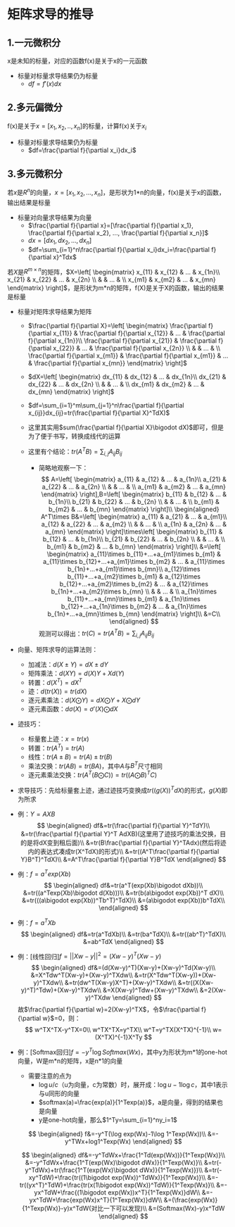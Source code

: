 # 矩阵求导的推导

## 1.一元微积分

x是未知的标量，对应的函数f(x)是关于x的一元函数

+ 标量对标量求导结果仍为标量
  + $df=f'(x)dx$

## 2.多元偏微分

f(x)是关于$x=[x_1, x_2, .., x_n]$的标量，计算f(x)关于$x_i$

+ 标量对标量求导结果仍为标量
  + $df=\frac{\partial f}{\partial x_i}dx_i$

## 3.多元微积分

若$x$是$R^n$的向量，$x=[x_1, x_2, ..., x_n]$，是形状为1\*n的向量，f(x)是关于x的函数，输出结果是标量

+ 标量对向量求导结果为向量
  + $\frac{\partial f}{\partial x}=[\frac{\partial f}{\partial x_1}, \frac{\partial f}{\partial x_2}, ..., \frac{\partial f}{\partial x_n}]$
  + $dx=[dx_1, dx_2, ..., dx_n]$
  + $df=\sum_{i=1}^n\frac{\partial f}{\partial x_i}dx_i=\frac{\partial f}{\partial x}^Tdx$

若$X$是$R^{m\times n}$的矩阵，$X=\left[ \begin{matrix} x_{11} & x_{12} & ... & x_{1n}\\ x_{21} & x_{22} & ... & x_{2n} \\  &  & ... &  \\ x_{m1} & x_{m2} & ... & x_{mn} \end{matrix} \right]$，是形状为m*n的矩阵，f(X)是关于X的函数，输出的结果是标量

+ 标量对矩阵求导结果为矩阵

  + $\frac{\partial f}{\partial X}=\left[ \begin{matrix} \frac{\partial f}{\partial x_{11}} & \frac{\partial f}{\partial x_{12}} & ... & \frac{\partial f}{\partial x_{1n}}\\ \frac{\partial f}{\partial x_{21}} & \frac{\partial f}{\partial x_{22}} & ... & \frac{\partial f}{\partial x_{2n}} \\  &  & ... &  \\ \frac{\partial f}{\partial x_{m1}} & \frac{\partial f}{\partial x_{m1}} & ... & \frac{\partial f}{\partial x_{mn}} \end{matrix} \right]$

  + $dX=\left[ \begin{matrix} dx_{11} & dx_{12} & ... & dx_{1n}\\ dx_{21} & dx_{22} & ... & dx_{2n} \\  &  & ... &  \\ dx_{m1} & dx_{m2} & ... & dx_{mn} \end{matrix} \right]$

  + $df=\sum_{i=1}^m\sum_{j=1}^n\frac{\partial f}{\partial x_{ij}}dx_{ij}=tr(\frac{\partial f}{\partial X}^TdX)$

  + 这里其实用$sum(\frac{\partial f}{\partial X}\bigodot dX)$即可，但是为了便于书写，转换成线代的运算

  + 这里有个结论：$tr(A^TB)=\sum_{i,j}A_{ij}B_{ij}$

    + 简略地观察一下：
      $$
      A=\left[ \begin{matrix} a_{11} & a_{12} & ... & a_{1n}\\ a_{21} & a_{22} & ... & a_{2n} \\  &  & ... &  \\ a_{m1} & a_{m2} & ... & a_{mn} \end{matrix} \right],B=\left[ \begin{matrix} b_{11} & b_{12} & ... & b_{1n}\\ b_{21} & b_{22} & ... & b_{2n} \\  &  & ... &  \\ b_{m1} & b_{m2} & ... & b_{mn} \end{matrix} \right]\\
      \begin{aligned}
      A^T\times B&=\left[ \begin{matrix} a_{11} & a_{21} & ... & a_{m1}\\ a_{12} & a_{22} & ... & a_{m2} \\  &  & ... &  \\ a_{1n} & a_{2n} & ... & a_{mn} \end{matrix} \right]\times\left[ \begin{matrix} b_{11} & b_{12} & ... & b_{1n}\\ b_{21} & b_{22} & ... & b_{2n} \\  &  & ... &  \\ b_{m1} & b_{m2} & ... & b_{mn} \end{matrix} \right]\\
      &=\left[ \begin{matrix} a_{11}\times b_{11}+...+a_{m1}\times b_{m1} & a_{11}\times b_{12}+...+a_{m1}\times b_{m2} & ... & a_{11}\times b_{1n}+...+a_{m1}\times b_{mn}\\ a_{12}\times b_{11}+...+a_{m2}\times b_{m1} & a_{12}\times b_{12}+...+a_{m2}\times b_{m2} & ... & a_{12}\times b_{1n}+...+a_{m2}\times b_{mn} \\  &  & ... &  \\ a_{1n}\times b_{11}+...+a_{mn}\times b_{m1} & a_{1n}\times b_{12}+...+a_{1n}\times b_{m2} & ... & a_{1n}\times b_{1n}+...+a_{mn}\times b_{mn} \end{matrix} \right]\\
      &=C\\
      \end{aligned}
      $$
      观测可以得出：$tr(C)=tr(A^TB)=\sum_{i,j}A_{ij}B_{ij}$

+ 向量、矩阵求导的运算法则：

  + 加减法：$d(X\pm Y)=dX\pm dY$
  + 矩阵乘法：$d(XY)=d(X)Y+Xd(Y)$
  + 转置：$d(X^T)=dX^T$
  + 迹：$d(tr(X))=tr(dX)$
  + 逐元素乘法：$d(X\bigodot Y)=dX\bigodot Y+X\bigodot dY$
  + 逐元素函数：$d\sigma(X)=\sigma'(X)\bigodot dX$

+ 迹技巧：

  + 标量套上迹：$x=tr(x)$
  + 转置：$tr(A^T)=tr(A)$
  + 线性：$tr(A\pm B)=tr(A)\pm tr(B)$
  + 乘法交换：$tr(AB)=tr(BA)$，其中$A$与$B^T$尺寸相同
  + 逐元素乘法交换：$tr(A^T(B\bigodot C))=tr((A\bigodot B)^TC)$

+ 求导技巧：先给标量套上迹，通过迹技巧变换成$tr((g(X))^TdX)$的形式，$g(X)$即为所求

+ 例：$Y=AXB$
  $$
  \begin{aligned}
  df&=tr(\frac{\partial f}{\partial Y}^TdY)\\
  &=tr(\frac{\partial f}{\partial Y}^T AdXB)(这里用了迹技巧的乘法交换，目的是将dX变到租后面)\\
  &=tr(B\frac{\partial f}{\partial Y}^TAdx)(然后将迹内的表达式凑成tr(X^TdX)的形式)\\
  &=tr((A^T\frac{\partial f}{\partial Y}B^T)^TdX)\\
  &=A^T\frac{\partial f}{\partial Y}B^TdX
  \end{aligned}
  $$

+ 例：$f=a^Texp(Xb)$
  $$
  \begin{aligned}
  df&=tr(a^T(exp(Xb)\bigodot dXb))\\
  &=tr((a^Texp(Xb)\bigodot d(Xb)))\\
  &=tr(b(a\bigodot exp(Xb))^T dX)\\
  &=tr(((a\bigodot exp(Xb))^Tb^T)^TdX)\\
  &=(a\bigodot exp(Xb))b^TdX\\
  \end{aligned}
  $$
  
+ 例：$f=a^TXb$
  $$
  \begin{aligned}
  df&=tr(a^TdXb)\\
  &=tr(ba^TdX)\\
  &=tr((ab^T)^TdX)\\
  &=ab^TdX
  \end{aligned}
  $$

+ 例：[线性回归]$f=||Xw-y||^2=(Xw-y)^T(Xw-y)$
  $$
  \begin{aligned}
  df&=(d(Xw-y)^T)(Xw-y)+(Xw-y)^Td(Xw-y)\\
  &=X^Tdw^T(Xw-y)+(Xw-y)^TXdw\\
  &=tr(X^Tdw^T(Xw-y))+(Xw-y)^TXdw\\
  &=tr(dw^T(Xw-y)X^T)+(Xw-y)^TXdw\\
  &=tr((X(Xw-y)^T)^Tdw)+(Xw-y)^TXdw\\
  &=X(Xw-y)^Tdw+(Xw-y)^TXdw\\
  &=2(Xw-y)^TXdw
  \end{aligned}
  $$
  故$\frac{\partial f}{\partial w}=2(Xw-y)^TX$，令$\frac{\partial f}{\partial w}$=0，则：
  $$
  w^TX^TX-y^TX=0\\
  w^TX^TX=y^TX\\
  w^T=y^TX(X^TX)^{-1}\\
  w=(X^TX)^{-1}X^Ty
  $$

+ 例：[Softmax回归]$f=-y^T\log Softmax(Wx)$，其中y为形状为m\*1的one-hot向量，W是m\*n的矩阵，x是n\*1的向量

  + 需要注意的点为
    + $\log u/c$（u为向量，c为常数）时，展开成：$\log u - 1\log c$，其中1表示与u同形的向量
    + $softmax(a)=\frac{exp(a)}{1^Texp(a)}$，a是向量，得到的结果也是向量
    + y是one-hot向量，那么$1^Ty=\sum_{i=1}^ny_i=1$

  $$
  \begin{aligned}
  f&=-y^T(\log exp(Wx)-1\log 1^Texp(Wx))\\
  &=-y^TWx+log1^Texp(Wx)
  \end{aligned}
  $$

  $$
  \begin{aligned}
  df&=-y^TdWx+\frac{1^Td(exp(Wx))}{1^Texp(Wx)}\\
  &=-y^TdWx+\frac{1^T(exp(Wx)\bigodot dWx)}{1^Texp(Wx)}\\
  &=tr(-y^TdWx)+tr(\frac{1^T(exp(Wx)\bigodot dWx)}{1^Texp(Wx)})\\
  &=tr(-xy^TdW)+\frac{tr((1\bigodot exp(Wx))^TdWx)}{1^Texp(Wx)}\\
  &=-tr((yx^T)^TdW)+\frac{tr(x(1\bigodot exp(Wx))^TdW)}{1^Texp(Wx)}\\
  &=-yx^TdW+\frac{(1\bigodot exp(Wx))x^T}{1^Texp(Wx)}dW\\
  &=-yx^TdW+\frac{exp(Wx)x^T}{1^Texp(Wx)}dW\\
  &=(\frac{exp(Wx)}{1^Texp(Wx)}-y)x^TdW(对比一下可以发现)\\
  &=(Softmax(Wx)-y)x^TdW
  \end{aligned}
  $$

  


























































